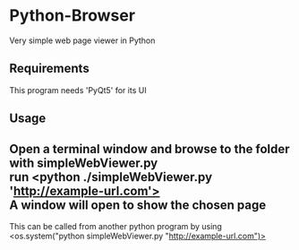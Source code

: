 # Python-Browser
Very simple web page viewer in Python

## Requirements
This program needs 'PyQt5' for its UI

## Usage  
Open a terminal window and browse to the folder with simpleWebViewer.py  
run <python ./simpleWebViewer.py 'http://example-url.com'>  
A window will open to show the chosen page  
---
This can be called from another python program by using  
<os.system("python simpleWebViewer.py "http://example-url.com")>
